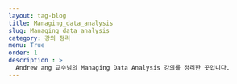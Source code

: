 ```yaml
---
layout: tag-blog
title: Managing_data_analysis
slug: Managing_data_analysis
category: 강의 정리
menu: True
order: 1
description : >
  Andrew ang 교수님의 Managing Data Analysis 강의를 정리한 곳입니다.
---
```

